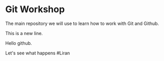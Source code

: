 # Git Workshop

The main repository we will use to learn how to work with Git and Github.

This is a new line.

Hello github.

Let's see what happens #Liran